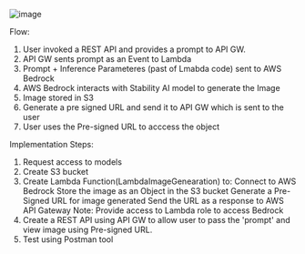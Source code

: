 

![image](https://github.com/user-attachments/assets/7dabafec-a908-4c95-b2f7-c11f52de9afb)

Flow:
1. User invoked a REST API and provides a prompt to API GW.
2. API GW sents prompt as an Event to Lambda
3. Prompt + Inference Parameteres (past of Lmabda code) sent to AWS Bedrock
4. AWS Bedrock interacts with Stability AI model to generate the Image
5. Image stored in S3
6. Generate a pre signed URL and send it to API GW which is sent to the user
7. User uses the Pre-signed URL to acccess the object

Implementation Steps:

1. Request access to models
2. Create S3 bucket
3. Create Lambda Function(LambdaImageGenearation) to:
   Connect to AWS Bedrock
   Store the image as an Object in the S3 bucket
   Generate a Pre-Signed URL for image generated
   Send the URL as a response to AWS API Gateway
   Note: Provide access to Lambda role to access Bedrock
5. Create a REST API using API GW to allow user to pass the 'prompt' and view image using Pre-signed URL.
6. Test using Postman tool
